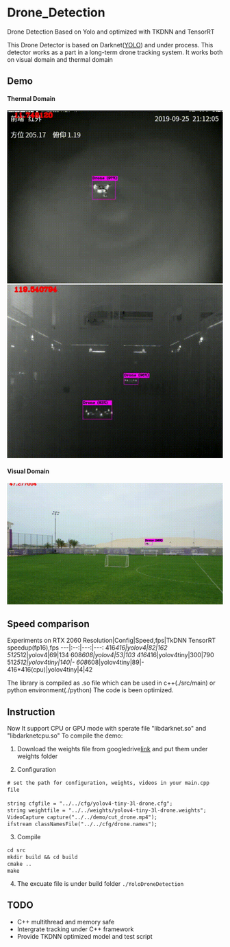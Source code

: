 # Drone_Detection
Drone Detection Based on Yolo and optimized with TKDNN and TensorRT

This Drone Detector is based on Darknet([YOLO](https://github.com/AlexeyAB/darknet/)) and under process.
This detector works as a part in a long-term drone tracking system. It works both on visual domain and thermal domain

## Demo
#### Thermal Domain
![IR1](./demo/IR1.gif)
![IR3](./demo/IR3.gif)
#### Visual Domain
![visible](./demo/visible.gif)

## Speed comparison 

Experiments on RTX 2060
Resolution|Config|Speed,fps|TkDNN TensorRT speedup(fp16),fps
---|:--:|---:|---:
416*416|yolov4|82|162
512*512|yolov4|69|134
608*608|yolov4|53|103
416*416|yolov4tiny|300|790
512*512|yolov4tiny|140|-
608*608|yolov4tiny|89|-
416*416(cpu)|yolov4tiny|4|42


The library is compiled as .so file which can be used in c++(./src/main) or python environment(./python)
The code is been optimized.


## Instruction
Now It support CPU or GPU mode with sperate file "libdarknet.so" and "libdarknetcpu.so"
To compile the demo:

1. Download the weights file from googledrive[link](https://drive.google.com/drive/folders/1jp-W_y5BAUUbJAASKH_W8ez-G9OZIXXd?usp=sharing) and put them under weights folder

2. Configuration
```shell
# set the path for configuration, weights, videos in your main.cpp file

string cfgfile = "../../cfg/yolov4-tiny-3l-drone.cfg";
string weightfile = "../../weights/yolov4-tiny-3l-drone.weights";
VideoCapture capture("../../demo/cut_drone.mp4");
ifstream classNamesFile("../../cfg/drone.names");
```

3. Compile
``` shell
cd src
mkdir build && cd build
cmake ..
make
```
4. The excuate file is under build folder `./YoloDroneDetection`

## TODO

+ C++ multithread and memory safe 
+ Intergrate tracking under C++ framework
+ Provide TKDNN optimized model and test script

